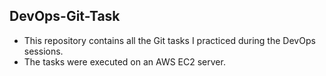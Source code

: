 ## DevOps-Git-Task
- This repository contains all the Git tasks I practiced during the DevOps sessions. <br>
- The tasks were executed on an AWS EC2 server.
